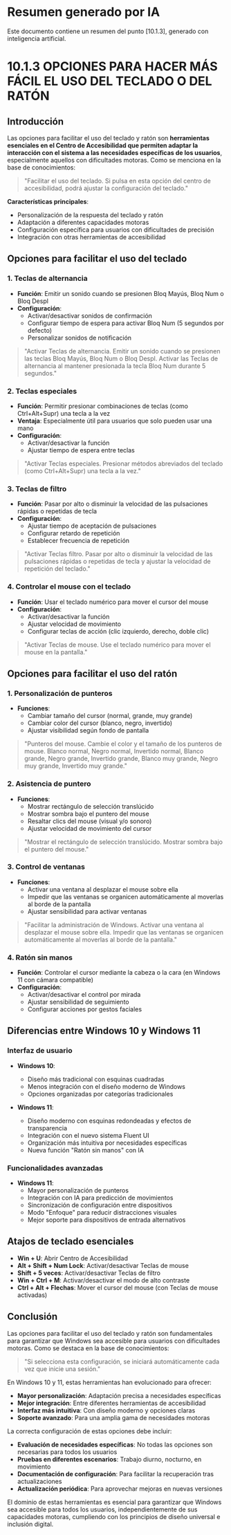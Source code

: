 # Resumen generado por IA

Este documento contiene un resumen del punto [10.1.3], generado con inteligencia artificial.

# 10.1.3 OPCIONES PARA HACER MÁS FÁCIL EL USO DEL TECLADO O DEL RATÓN

## Introducción
Las opciones para facilitar el uso del teclado y ratón son **herramientas esenciales en el Centro de Accesibilidad que permiten adaptar la interacción con el sistema a las necesidades específicas de los usuarios**, especialmente aquellos con dificultades motoras. Como se menciona en la base de conocimientos:

> "Facilitar el uso del teclado. Si pulsa en esta opción del centro de accesibilidad, podrá ajustar la configuración del teclado."

**Características principales**:
- Personalización de la respuesta del teclado y ratón
- Adaptación a diferentes capacidades motoras
- Configuración específica para usuarios con dificultades de precisión
- Integración con otras herramientas de accesibilidad

## Opciones para facilitar el uso del teclado

### 1. Teclas de alternancia
- **Función**: Emitir un sonido cuando se presionen Bloq Mayús, Bloq Num o Bloq Despl
- **Configuración**:
  - Activar/desactivar sonidos de confirmación
  - Configurar tiempo de espera para activar Bloq Num (5 segundos por defecto)
  - Personalizar sonidos de notificación

> "Activar Teclas de alternancia. Emitir un sonido cuando se presionen las teclas Bloq Mayús, Bloq Num o Bloq Despl. Activar las Teclas de alternancia al mantener presionada la tecla Bloq Num durante 5 segundos."

### 2. Teclas especiales
- **Función**: Permitir presionar combinaciones de teclas (como Ctrl+Alt+Supr) una tecla a la vez
- **Ventaja**: Especialmente útil para usuarios que solo pueden usar una mano
- **Configuración**:
  - Activar/desactivar la función
  - Ajustar tiempo de espera entre teclas

> "Activar Teclas especiales. Presionar métodos abreviados del teclado (como Ctrl+Alt+Supr) una tecla a la vez."

### 3. Teclas de filtro
- **Función**: Pasar por alto o disminuir la velocidad de las pulsaciones rápidas o repetidas de tecla
- **Configuración**:
  - Ajustar tiempo de aceptación de pulsaciones
  - Configurar retardo de repetición
  - Establecer frecuencia de repetición

> "Activar Teclas filtro. Pasar por alto o disminuir la velocidad de las pulsaciones rápidas o repetidas de tecla y ajustar la velocidad de repetición del teclado."

### 4. Controlar el mouse con el teclado
- **Función**: Usar el teclado numérico para mover el cursor del mouse
- **Configuración**:
  - Activar/desactivar la función
  - Ajustar velocidad de movimiento
  - Configurar teclas de acción (clic izquierdo, derecho, doble clic)

> "Activar Teclas de mouse. Use el teclado numérico para mover el mouse en la pantalla."

## Opciones para facilitar el uso del ratón

### 1. Personalización de punteros
- **Funciones**:
  - Cambiar tamaño del cursor (normal, grande, muy grande)
  - Cambiar color del cursor (blanco, negro, invertido)
  - Ajustar visibilidad según fondo de pantalla

> "Punteros del mouse. Cambie el color y el tamaño de los punteros de mouse. Blanco normal, Negro normal, Invertido normal, Blanco grande, Negro grande, Invertido grande, Blanco muy grande, Negro muy grande, Invertido muy grande."

### 2. Asistencia de puntero
- **Funciones**:
  - Mostrar rectángulo de selección translúcido
  - Mostrar sombra bajo el puntero del mouse
  - Resaltar clics del mouse (visual y/o sonoro)
  - Ajustar velocidad de movimiento del cursor

> "Mostrar el rectángulo de selección translúcido. Mostrar sombra bajo el puntero del mouse."

### 3. Control de ventanas
- **Funciones**:
  - Activar una ventana al desplazar el mouse sobre ella
  - Impedir que las ventanas se organicen automáticamente al moverlas al borde de la pantalla
  - Ajustar sensibilidad para activar ventanas

> "Facilitar la administración de Windows. Activar una ventana al desplazar el mouse sobre ella. Impedir que las ventanas se organicen automáticamente al moverlas al borde de la pantalla."

### 4. Ratón sin manos
- **Función**: Controlar el cursor mediante la cabeza o la cara (en Windows 11 con cámara compatible)
- **Configuración**:
  - Activar/desactivar el control por mirada
  - Ajustar sensibilidad de seguimiento
  - Configurar acciones por gestos faciales

## Diferencias entre Windows 10 y Windows 11

### Interfaz de usuario
- **Windows 10**:
  - Diseño más tradicional con esquinas cuadradas
  - Menos integración con el diseño moderno de Windows
  - Opciones organizadas por categorías tradicionales

- **Windows 11**:
  - Diseño moderno con esquinas redondeadas y efectos de transparencia
  - Integración con el nuevo sistema Fluent UI
  - Organización más intuitiva por necesidades específicas
  - Nueva función "Ratón sin manos" con IA

### Funcionalidades avanzadas
- **Windows 11**:
  - Mayor personalización de punteros
  - Integración con IA para predicción de movimientos
  - Sincronización de configuración entre dispositivos
  - Modo "Enfoque" para reducir distracciones visuales
  - Mejor soporte para dispositivos de entrada alternativos

## Atajos de teclado esenciales

- **Win + U**: Abrir Centro de Accesibilidad
- **Alt + Shift + Num Lock**: Activar/desactivar Teclas de mouse
- **Shift + 5 veces**: Activar/desactivar Teclas de filtro
- **Win + Ctrl + M**: Activar/desactivar el modo de alto contraste
- **Ctrl + Alt + Flechas**: Mover el cursor del mouse (con Teclas de mouse activadas)

## Conclusión

Las opciones para facilitar el uso del teclado y ratón son fundamentales para garantizar que Windows sea accesible para usuarios con dificultades motoras. Como se destaca en la base de conocimientos:

> "Si selecciona esta configuración, se iniciará automáticamente cada vez que inicie una sesión."

En Windows 10 y 11, estas herramientas han evolucionado para ofrecer:
- **Mayor personalización**: Adaptación precisa a necesidades específicas
- **Mejor integración**: Entre diferentes herramientas de accesibilidad
- **Interfaz más intuitiva**: Con diseño moderno y opciones claras
- **Soporte avanzado**: Para una amplia gama de necesidades motoras

La correcta configuración de estas opciones debe incluir:
- **Evaluación de necesidades específicas**: No todas las opciones son necesarias para todos los usuarios
- **Pruebas en diferentes escenarios**: Trabajo diurno, nocturno, en movimiento
- **Documentación de configuración**: Para facilitar la recuperación tras actualizaciones
- **Actualización periódica**: Para aprovechar mejoras en nuevas versiones

El dominio de estas herramientas es esencial para garantizar que Windows sea accesible para todos los usuarios, independientemente de sus capacidades motoras, cumpliendo con los principios de diseño universal e inclusión digital.
